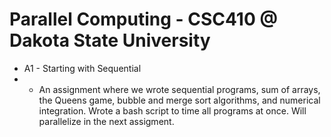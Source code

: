 <h1>Parallel Computing - CSC410 @ Dakota State University</h1>

- A1 - Starting with Sequential
- - An assignment where we wrote sequential programs, sum of arrays, the Queens game, bubble and merge sort algorithms, and numerical integration. Wrote a bash script to time all programs at once. Will parallelize in the next assigment.
